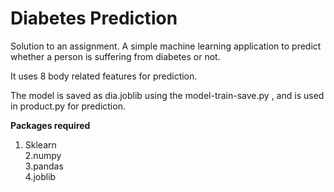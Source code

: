 # Diabetes Prediction
Solution to an assignment.
A simple machine learning application to predict whether a person is suffering from diabetes or not.

It uses 8 body related features for prediction.

The model is saved as dia.joblib using the model-train-save.py , and is used in product.py for prediction.

**Packages required**
  1. Sklearn  
  2.numpy  
  3.pandas  
  4.joblib  
